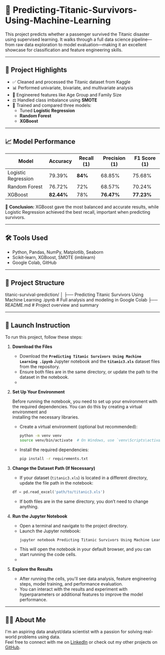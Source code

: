 # 🚢 Predicting-Titanic-Survivors-Using-Machine-Learning

This project predicts whether a passenger survived the Titanic disaster using supervised learning. It walks through a full data science pipeline—from raw data exploration to model evaluation—making it an excellent showcase for classification and feature engineering skills.

---

## 📌 Project Highlights

- ✅ Cleaned and processed the Titanic dataset from Kaggle
- 📊 Performed univariate, bivariate, and multivariate analysis
- 🧠 Engineered features like Age Group and Family Size
- ⚖️ Handled class imbalance using **SMOTE**
- 🤖 Trained and compared three models:
  - Tuned **Logistic Regression**
  - **Random Forest**
  - **XGBoost**

---

## 📈 Model Performance

| Model               | Accuracy | Recall (1) | Precision (1) | F1 Score (1) |
|--------------------|----------|------------|----------------|--------------|
| Logistic Regression| 79.39%   | **84%**     | 68.85%         | 75.68%       |
| Random Forest      | 76.72%   | 72%         | 68.57%         | 70.24%       |
| XGBoost            | **82.44%** | 78%      | **76.47%**     | **77.23%**   |

📌 **Conclusion:** XGBoost gave the most balanced and accurate results, while Logistic Regression achieved the best recall, important when predicting survivors.

---

## 🛠 Tools Used

- Python, Pandas, NumPy, Matplotlib, Seaborn
- Scikit-learn, XGBoost, SMOTE (imblearn)
- Google Colab, GitHub

---

## 📁 Project Structure

titanic-survival-prediction/
│
├── Predicting Titanic Survivors Using Machine Learning .ipynb # Full analysis and modeling in Google Colab
├── README.md # Project overview and summary

---

## 🚀 Launch Instruction

To run this project, follow these steps:

1. **Download the Files**
   
   - Download the **`Predicting Titanic Survivors Using Machine Learning .ipynb`** Jupyter notebook and the **`titanic3.xls`** dataset files from the repository.
   - Ensure both files are in the same directory, or update the path to the dataset in the notebook.
   - 
3. **Set Up Your Environment**
   
    Before running the notebook, you need to set up your environment with the required dependencies. You can do this by creating a virtual environment and     
    installing the necessary libraries.

   - Create a virtual environment (optional but recommended):
     ```bash
     python -m venv venv
     source venv/bin/activate  # On Windows, use `venv\Scripts\activate`
     ```
   - Install the required dependencies:
     ```bash
     pip install -r requirements.txt
     
4. **Change the Dataset Path (If Necessary)**
   
      - If your dataset (`titanic3.xls`) is located in a different directory, update the file path in the notebook:
     ```python
     df = pd.read_excel('path/to/titanic3.xls')
     ```
   - If both files are in the same directory, you don’t need to change anything.

5. **Run the Jupyter Notebook**
   
   - Open a terminal and navigate to the project directory.
   - Launch the Jupyter notebook:
     ```bash
     jupyter notebook Predicting Titanic Survivors Using Machine Learning .ipynb
     ```
   - This will open the notebook in your default browser, and you can start running the code cells.
   - 
6. **Explore the Results**
   
   - After running the cells, you'll see data analysis, feature engineering steps, model training, and performance evaluation.
   - You can interact with the results and experiment with hyperparameters or additional features to improve the model performance.

---

## 🙋‍♂️ About Me

I'm an aspiring data analyst/data scientist with a passion for solving real-world problems using data.  
Feel free to connect with me on [LinkedIn](https://www.linkedin.com/in/marimikirtumashvili/) or check out my other projects on [GitHub](https://github.com/Mari-Mik?tab=repositories).
